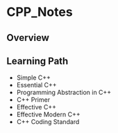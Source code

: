 # CPP_Notes

## Overview
## Learning Path
- Simple C++
- Essential C++
- Programming Abstraction in C++
- C++ Primer
- Effective C++
- Effective Modern C++
- C++ Coding Standard
